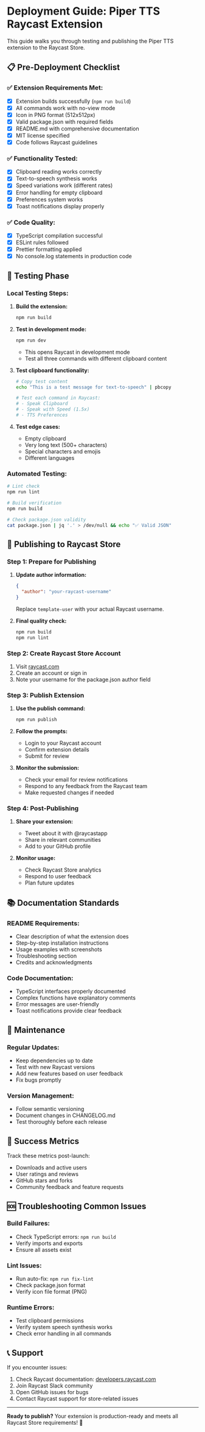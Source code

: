 # Deployment Guide: Piper TTS Raycast Extension

This guide walks you through testing and publishing the Piper TTS extension to the Raycast Store.

## 📋 Pre-Deployment Checklist

### ✅ Extension Requirements Met:
- [x] Extension builds successfully (`npm run build`)
- [x] All commands work with no-view mode  
- [x] Icon in PNG format (512x512px)
- [x] Valid package.json with required fields
- [x] README.md with comprehensive documentation
- [x] MIT license specified
- [x] Code follows Raycast guidelines

### ✅ Functionality Tested:
- [x] Clipboard reading works correctly
- [x] Text-to-speech synthesis works
- [x] Speed variations work (different rates)
- [x] Error handling for empty clipboard
- [x] Preferences system works
- [x] Toast notifications display properly

### ✅ Code Quality:
- [x] TypeScript compilation successful
- [x] ESLint rules followed
- [x] Prettier formatting applied
- [x] No console.log statements in production code

## 🧪 Testing Phase

### Local Testing Steps:

1. **Build the extension:**
   ```bash
   npm run build
   ```

2. **Test in development mode:**
   ```bash
   npm run dev
   ```
   - This opens Raycast in development mode
   - Test all three commands with different clipboard content

3. **Test clipboard functionality:**
   ```bash
   # Copy test content
   echo "This is a test message for text-to-speech" | pbcopy
   
   # Test each command in Raycast:
   # - Speak Clipboard
   # - Speak with Speed (1.5x) 
   # - TTS Preferences
   ```

4. **Test edge cases:**
   - Empty clipboard
   - Very long text (500+ characters)
   - Special characters and emojis
   - Different languages

### Automated Testing:

```bash
# Lint check
npm run lint

# Build verification  
npm run build

# Check package.json validity
cat package.json | jq '.' > /dev/null && echo "✅ Valid JSON"
```

## 🚀 Publishing to Raycast Store

### Step 1: Prepare for Publishing

1. **Update author information:**
   ```json
   {
     "author": "your-raycast-username"
   }
   ```
   Replace `template-user` with your actual Raycast username.

2. **Final quality check:**
   ```bash
   npm run build
   npm run lint
   ```

### Step 2: Create Raycast Store Account

1. Visit [raycast.com](https://raycast.com)
2. Create an account or sign in
3. Note your username for the package.json author field

### Step 3: Publish Extension

1. **Use the publish command:**
   ```bash
   npm run publish
   ```

2. **Follow the prompts:**
   - Login to your Raycast account
   - Confirm extension details
   - Submit for review

3. **Monitor the submission:**
   - Check your email for review notifications
   - Respond to any feedback from the Raycast team
   - Make requested changes if needed

### Step 4: Post-Publishing

1. **Share your extension:**
   - Tweet about it with @raycastapp
   - Share in relevant communities
   - Add to your GitHub profile

2. **Monitor usage:**
   - Check Raycast Store analytics
   - Respond to user feedback
   - Plan future updates

## 📚 Documentation Standards

### README Requirements:
- Clear description of what the extension does
- Step-by-step installation instructions
- Usage examples with screenshots
- Troubleshooting section
- Credits and acknowledgments

### Code Documentation:
- TypeScript interfaces properly documented
- Complex functions have explanatory comments
- Error messages are user-friendly
- Toast notifications provide clear feedback

## 🔧 Maintenance

### Regular Updates:
- Keep dependencies up to date
- Test with new Raycast versions
- Add new features based on user feedback
- Fix bugs promptly

### Version Management:
- Follow semantic versioning
- Document changes in CHANGELOG.md
- Test thoroughly before each release

## 🎯 Success Metrics

Track these metrics post-launch:
- Downloads and active users
- User ratings and reviews  
- GitHub stars and forks
- Community feedback and feature requests

## 🆘 Troubleshooting Common Issues

### Build Failures:
- Check TypeScript errors: `npm run build`
- Verify imports and exports
- Ensure all assets exist

### Lint Issues:
- Run auto-fix: `npm run fix-lint`
- Check package.json format
- Verify icon file format (PNG)

### Runtime Errors:
- Test clipboard permissions
- Verify system speech synthesis works
- Check error handling in all commands

## 📞 Support

If you encounter issues:
1. Check Raycast documentation: [developers.raycast.com](https://developers.raycast.com)
2. Join Raycast Slack community
3. Open GitHub issues for bugs
4. Contact Raycast support for store-related issues

---

**Ready to publish?** Your extension is production-ready and meets all Raycast Store requirements! 🎉
